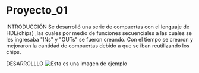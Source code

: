 # Proyecto_01

INTRODUCCIÓN
Se desarrolló una serie de compuertas con el lenguaje de HDL(chips) ,las cuales por medio de funciones secuenciales a las cuales se les ingresaba "INs" y "OUTs" 
se fueron creando. Con el tiempo se crearon y mejoraron la cantidad de compuertas debido a que se iban reutilizando los chips.


DESARROLLLO
![Esta es una imagen de ejemplo](![image]([https://github.com/Jaider1727/computer_architecture/assets/132866666/a6fd4f74-a44c-4ea2-b84a-f991b11855de](https://tinytapeout.com/images/logic_gates/gates.png)https://tinytapeout.com/images/logic_gates/gates.png)
)
